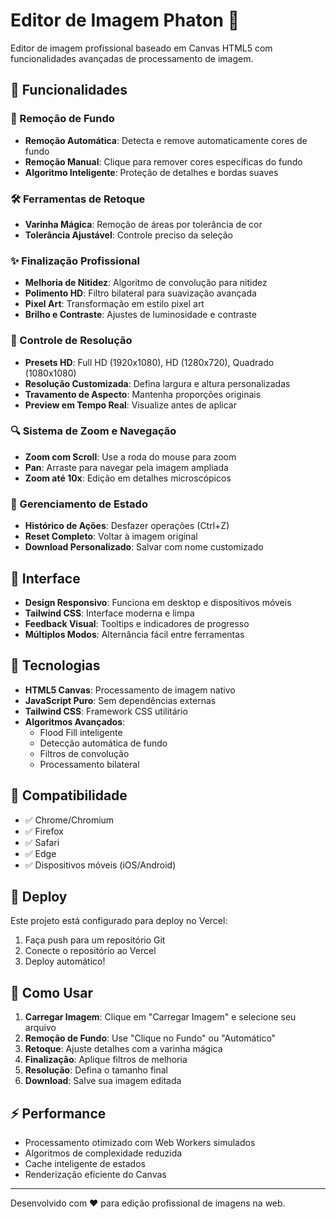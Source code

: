 # Editor de Imagem Phaton 🎨

Editor de imagem profissional baseado em Canvas HTML5 com funcionalidades avançadas de processamento de imagem.

## 🚀 Funcionalidades

### 🎯 Remoção de Fundo
- **Remoção Automática**: Detecta e remove automaticamente cores de fundo
- **Remoção Manual**: Clique para remover cores específicas do fundo
- **Algoritmo Inteligente**: Proteção de detalhes e bordas suaves

### 🛠️ Ferramentas de Retoque
- **Varinha Mágica**: Remoção de áreas por tolerância de cor
- **Tolerância Ajustável**: Controle preciso da seleção

### ✨ Finalização Profissional
- **Melhoria de Nitidez**: Algoritmo de convolução para nitidez
- **Polimento HD**: Filtro bilateral para suavização avançada
- **Pixel Art**: Transformação em estilo pixel art
- **Brilho e Contraste**: Ajustes de luminosidade e contraste

### 📐 Controle de Resolução
- **Presets HD**: Full HD (1920x1080), HD (1280x720), Quadrado (1080x1080)
- **Resolução Customizada**: Defina largura e altura personalizadas
- **Travamento de Aspecto**: Mantenha proporções originais
- **Preview em Tempo Real**: Visualize antes de aplicar

### 🔍 Sistema de Zoom e Navegação
- **Zoom com Scroll**: Use a roda do mouse para zoom
- **Pan**: Arraste para navegar pela imagem ampliada
- **Zoom até 10x**: Edição em detalhes microscópicos

### 💾 Gerenciamento de Estado
- **Histórico de Ações**: Desfazer operações (Ctrl+Z)
- **Reset Completo**: Voltar à imagem original
- **Download Personalizado**: Salvar com nome customizado

## 🎨 Interface

- **Design Responsivo**: Funciona em desktop e dispositivos móveis
- **Tailwind CSS**: Interface moderna e limpa
- **Feedback Visual**: Tooltips e indicadores de progresso
- **Múltiplos Modos**: Alternância fácil entre ferramentas

## 🔧 Tecnologias

- **HTML5 Canvas**: Processamento de imagem nativo
- **JavaScript Puro**: Sem dependências externas
- **Tailwind CSS**: Framework CSS utilitário
- **Algoritmos Avançados**: 
  - Flood Fill inteligente
  - Detecção automática de fundo
  - Filtros de convolução
  - Processamento bilateral

## 📱 Compatibilidade

- ✅ Chrome/Chromium
- ✅ Firefox
- ✅ Safari
- ✅ Edge
- ✅ Dispositivos móveis (iOS/Android)

## 🚀 Deploy

Este projeto está configurado para deploy no Vercel:

1. Faça push para um repositório Git
2. Conecte o repositório ao Vercel
3. Deploy automático!

## 📝 Como Usar

1. **Carregar Imagem**: Clique em "Carregar Imagem" e selecione seu arquivo
2. **Remoção de Fundo**: Use "Clique no Fundo" ou "Automático"
3. **Retoque**: Ajuste detalhes com a varinha mágica
4. **Finalização**: Aplique filtros de melhoria
5. **Resolução**: Defina o tamanho final
6. **Download**: Salve sua imagem editada

## ⚡ Performance

- Processamento otimizado com Web Workers simulados
- Algoritmos de complexidade reduzida
- Cache inteligente de estados
- Renderização eficiente do Canvas

---

Desenvolvido com ❤️ para edição profissional de imagens na web.
